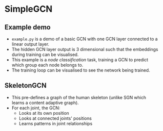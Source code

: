 # SimpleGCN

## Example demo

- `example.py` is a demo of a basic GCN with one GCN layer connected to a linear output layer.
- The hidden GCN layer output is 3 dimensional such that the embeddings during training can be visualised.
- This example is a _node classification_ task, training a GCN to predict which group each node belongs to.
- The training loop can be visualised to see the network being trained.

## SkeletonGCN

- This pre-defines a graph of the human skeleton (unlike SGN which learns a content adaptive graph).
- For each joint, the GCN:
    - Looks at its own position
    - Looks at connected joints' positions
    - Learns patterns in joint relationships
